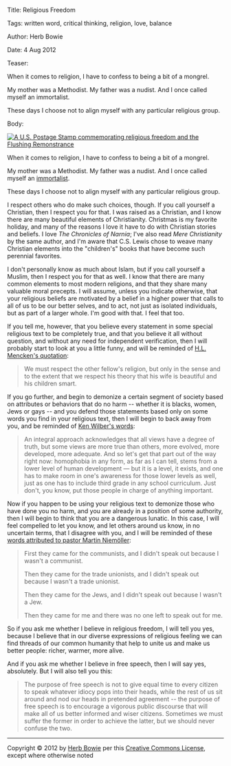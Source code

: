 Title: Religious Freedom

Tags: written word, critical thinking, religion, love, balance

Author: Herb Bowie

Date: 4 Aug 2012

Teaser:

When it comes to religion, I have to confess to being a bit of a mongrel.

My mother was a Methodist. My father was a nudist. And I once called myself an immortalist.

These days I choose not to align myself with any particular religious group.

Body:

<p><a href="http://en.wikipedia.org/wiki/Flushing_Remonstrance"><img class="img-top-right" src="../../images/ReligiousFreedomStamp.jpg" alt="A U.S. Postage Stamp commemorating religious freedom and the Flushing Remonstrance" title="Religious Freedom U.S. Postage Stamp" /></a></p>

When it comes to religion, I have to confess to being a bit of a mongrel.

My mother was a Methodist. My father was a nudist. And I once called myself an [immortalist][].

These days I choose not to align myself with any particular religious group.

I respect others who do make such choices, though. If you call yourself a Christian, then I respect you for that. I was raised as a Christian, and I know there are many beautiful elements of Christianity. Christmas is my favorite holiday, and many of the reasons I love it have to do with Christian stories and beliefs. I love <cite>The Chronicles of Narnia</cite>; I've also read <cite>Mere Christianity</cite> by the same author, and I'm aware that C.S. Lewis chose to weave many Christian elements into the "children's" books that have become such perennial favorites.

I don't personally know as much about Islam, but if you call yourself a Muslim, then I respect you for that as well. I know that there are many common elements to most modern religions, and that they share many valuable moral precepts. I will assume, unless you indicate otherwise, that your religious beliefs are motivated by a belief in a higher power that calls to all of us to be our better selves, and to act, not just as isolated individuals, but as part of a larger whole. I'm good with that. I feel that too.

If you tell me, however, that you believe every statement in some special religious text to be completely true, and that you believe it all without question, and without any need for independent verification, then I will probably start to look at you a little funny, and will be reminded of [H.L. Mencken's quotation](we-must-respect-other-fellows-religion):

> We must respect the other fellow's religion, but only in the sense and to the extent that we respect his theory that his wife is beautiful and his children smart.

If you go further, and begin to demonize a certain segment of society based on attributes or behaviors that do no harm -- whether it is blacks, women, Jews or gays -- and you defend those statements based only on some words you find in your religious text, then I will begin to back away from you, and be reminded of [Ken Wilber's words](homophobia):

> An integral approach acknowledges that all views have a degree of truth, but some views are more true than others, more evolved, more developed, more adequate. And so let's get that part out of the way right now: homophobia in any form, as far as I can tell, stems from a lower level of human development — but it is a level, it exists, and one has to make room in one's awareness for those lower levels as well, just as one has to include third grade in any school curriculum. Just don't, you know, put those people in charge of anything important.

Now if you happen to be using your religious text to demonize those who have done you no harm, and you are already in a position of some authority, then I will begin to think that you are a dangerous lunatic. In this case, I will feel compelled to let you know, and let others around us know, in no uncertain terms, that I disagree with you, and I will be reminded of these [words attributed to pastor Martin Niemöller](first-they-came):

> First they came for the communists,
and I didn't speak out because I wasn't a communist.
>
> Then they came for the trade unionists,
and I didn't speak out because I wasn't a trade unionist.
>
> Then they came for the Jews,
and I didn't speak out because I wasn't a Jew.
>
> Then they came for me
and there was no one left to speak out for me.

So if you ask me whether I believe in religious freedom, I will tell you yes, because I believe that in our diverse expressions of religious feeling we can find threads of our common humanity that help to unite us and make us better people: richer, warmer, more alive.

And if you ask me whether I believe in free speech, then I will say yes, absolutely. But I will also tell you this:

> The purpose of free speech is not to give equal time to every citizen to speak whatever idiocy pops into their heads, while the rest of us sit around and nod our heads in pretended agreement -- the purpose of free speech is to encourage a vigorous public discourse that will make all of us better informed and wiser citizens. Sometimes we must suffer the former in order to achieve the latter, but we should never confuse the two.

----

Copyright &copy; 2012 by [Herb Bowie](http://www.herbbowie.com) per this [Creative Commons License](http://creativecommons.org/licenses/by-nc-nd/3.0/), except where otherwise noted

[immortalist]: http://www.amazon.com/Why-Die-Beginners-Living-Forever/dp/1890457078
